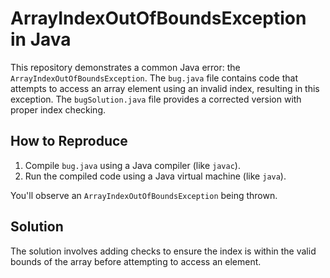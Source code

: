 # ArrayIndexOutOfBoundsException in Java

This repository demonstrates a common Java error: the `ArrayIndexOutOfBoundsException`.  The `bug.java` file contains code that attempts to access an array element using an invalid index, resulting in this exception.  The `bugSolution.java` file provides a corrected version with proper index checking.

## How to Reproduce

1. Compile `bug.java` using a Java compiler (like `javac`).
2. Run the compiled code using a Java virtual machine (like `java`).

You'll observe an `ArrayIndexOutOfBoundsException` being thrown.

## Solution

The solution involves adding checks to ensure the index is within the valid bounds of the array before attempting to access an element.